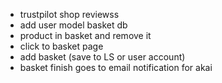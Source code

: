 - trustpilot shop reviewss
- add user model basket db
- product in basket and remove it
- click to basket page
- add basket (save to LS or user account)
- basket finish goes to email notification for akai
